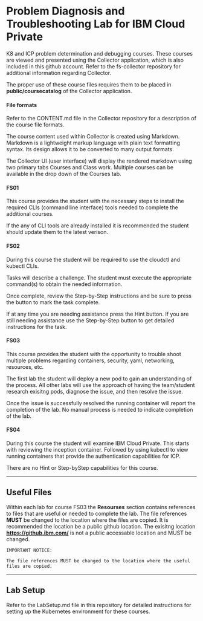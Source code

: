 # Problem Diagnosis and Troubleshooting Lab for IBM Cloud Private

K8 and ICP problem determination and debugging courses.  These courses are viewed and presented using the Collector application, which is also included in this github account.  Refer to the fs-collector repository for additional information regarding Collector.  

The proper use of these course files requires them to be placed in __public/coursecatalog__ of the Collector application.

#### File formats

Refer to the CONTENT.md file in the Collector repository for a description of the course file formats.

The course content used within Collector is created using Markdown. Markdown is a lightweight markup language with plain text formatting syntax. Its design allows it to be converted to many output formats.

The Collector UI (user interface) will display the rendered markdown using two primary tabs Courses and Class work. Multiple courses can be available in the drop down of the Courses tab.

#### FS01

This course provides the student with the necessary steps to install the required CLIs (command line interface) tools needed to complete the additional courses. 

If the any of CLI tools are already installed it is recommended the student should update them to the latest verison.

#### FS02

During this course the student will be required to use the cloudctl and kubectl CLIs. 

Tasks will describe a challenge. The student must execute the appropriate command(s) to obtain the needed information. 

Once complete, review the Step-by-Step instructions and be sure to press the button to mark the task complete. 

If at any time you are needing assistance press the Hint button. If you are still needing assistance use the Step-by-Step button to get detailed instructions for the task. 

#### FS03

This course provides the student with the opportunity to trouble shoot multiple problems regarding containers, security, yaml, networking, resources, etc. 

The first lab the student will deploy a new pod to gain an understanding of the process. All other labs will use the approach of having the team/student research exisitng pods, diagnose the issue, and then resolve the issue. 

Once the issue is successfully resolved the running container will report the completion of the lab. No manual process is needed to indicate completion of the lab.

#### FS04

During this course the student will examine IBM Cloud Private. This starts with reviewing the inception container. Followed by using kubectl to view running containers that provide the authentication capabilities for ICP. 

There are no Hint or Step-byStep capabilities for this course. 

---
## Useful Files

Within each lab for course FS03 the __Resourses__ section contains references to files that are useful or needed to complete the lab.  The file references __MUST__ be changed to the location where the files are copied.  It is recommended the location be a public github location.  The exisitng location __https://github.ibm.com/__ is not a public accessable location and MUST be changed. 

```
IMPORTANT NOTICE:
 
The file references MUST be changed to the location where the useful files are copied. 
```

--- 

## Lab Setup

Refer to the LabSetup.md file in this repository for detailed instructions for setting up the Kubernetes environment for these courses.
